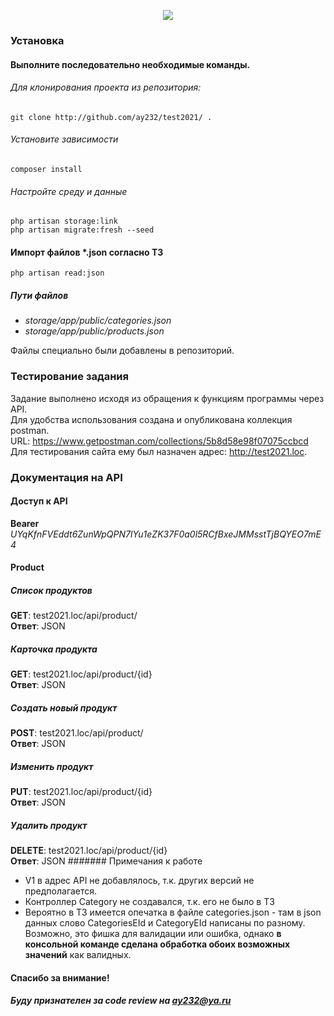 <p align="center"><img src="https://laravel.com/assets/img/components/logo-laravel.svg"></p>

### Установка
#### Выполните последовательно необходимые команды.
###### Для клонирования проекта из репозитория:
`git clone http://github.com/ay232/test2021/ .`
###### Установите зависимости
`composer install`
###### Настройте среду и данные
`php artisan storage:link`  
`php artisan migrate:fresh --seed`

#### Импорт файлов *.json согласно ТЗ
`php artisan read:json`
##### Пути файлов
* *storage/app/public/categories.json*
* *storage/app/public/products.json*

Файлы специально были добавлены в репозиторий.

### Тестирование задания
Задание выполнено исходя из обращения к функциям программы через API.  
Для удобства использования создана и опубликована коллекция postman.  
URL: https://www.getpostman.com/collections/5b8d58e98f07075ccbcd  
Для тестирования сайта ему был назначен адрес: http://test2021.loc.
### Документация на API
#### Доступ к API
**Bearer** *UYqKfnFVEddt6ZunWpQPN7lYu1eZK37F0a0l5RCfBxeJMMsstTjBQYEO7mE4*
#### Product
##### Список продуктов
**GET**: test2021.loc/api/product/  
**Ответ**: JSON
##### Карточка продукта
**GET**: test2021.loc/api/product/{id}  
**Ответ**: JSON
##### Создать новый продукт
**POST**: test2021.loc/api/product/  
**Ответ**: JSON
##### Изменить продукт
**PUT**: test2021.loc/api/product/{id}  
**Ответ**: JSON
##### Удалить продукт
**DELETE**: test2021.loc/api/product/{id}  
**Ответ**: JSON
####### Примечания к работе
* V1 в адрес API не добавлялось, т.к. других версий не предполагается.
* Контроллер Category не создавался, т.к. его не было в ТЗ
* Вероятно в ТЗ имеется опечатка в файле categories.json -
  там в json данных слово CategoriesEId и CategoryEId написаны по разному.
  Возможно, это фишка для валидации или ошибка, однако **в консольной команде
  сделана обработка обоих возможных значений** как валидных.

#### Спасибо за внимание!
##### Буду признателен за code review на ay232@ya.ru
